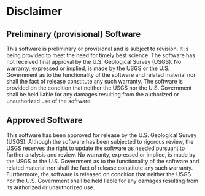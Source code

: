 Disclaimer
==========


Preliminary (provisional) Software
----------------------------------

This software is preliminary or provisional and is subject to revision. It is
being provided to meet the need for timely best science. The software has not
received final approval by the U.S. Geological Survey (USGS). No warranty,
expressed or implied, is made by the USGS or the U.S. Government as to the
functionality of the software and related material nor shall the fact of
release constitute any such warranty. The software is provided on the
condition that neither the USGS nor the U.S. Government shall be held liable
for any damages resulting from the authorized or unauthorized use of the
software.


Approved Software
-----------------

This software has been approved for release by the U.S. Geological Survey
(USGS). Although the software has been subjected to rigorous review, the USGS
reserves the right to update the software as needed pursuant to further
analysis and review. No warranty, expressed or implied, is made by the USGS or
the U.S. Government as to the functionality of the software and related
material nor shall the fact of release constitute any such warranty.
Furthermore, the software is released on condition that neither the USGS nor
the U.S. Government shall be held liable for any damages resulting from its
authorized or unauthorized use.
